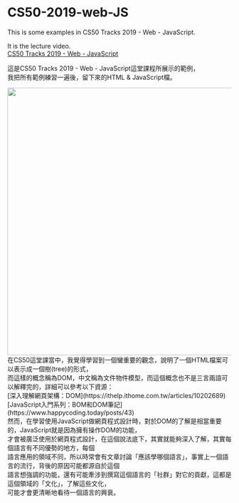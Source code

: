 # CS50-2019-web-JS
This is some examples in CS50 Tracks 2019 - Web - JavaScript.

It is the lecture video.<br>
[CS50 Tracks 2019 - Web - JavaScript](https://www.youtube.com/watch?v=7NPcZSrcA5o&list=PLhQjrBD2T382xHP1dYqfF6kRqL7xBTQNJ)

這是CS50 Tracks 2019 - Web - JavaScript這堂課程所展示的範例，<br>
我把所有範例練習一遍後，留下來的HTML & JavaScript檔。

<img src="https://i.imgur.com/QyDtuog.png" width="600">
在CS50這堂課當中，我覺得學習到一個蠻重要的觀念，說明了一個HTML檔案可以表示成一個樹(tree)的形式，<br>
而這樣的概念稱為DOM，中文稱為文件物件模型，而這個概念也不是三言兩語可以解釋完的，詳細可以參考以下資源：<br>
[深入理解網頁架構：DOM](https://ithelp.ithome.com.tw/articles/10202689)<br>
[JavaScript入門系列：BOM和DOM筆記](https://www.happycoding.today/posts/43)<br>
然而，在學習使用JavaScript做網頁程式設計時，對於DOM的了解是相當重要的，JavaScript就是因為擁有操作DOM的功能，<br>
才會被廣泛使用於網頁程式設計，在這個說法底下，其實就能夠深入了解，其實每個語言有不同優勢的地方，每個<br>
語言應用的領域不同，所以時常會有文章討論「應該學哪個語言」，事實上一個語言的流行，背後的原因可能都源自於這個<br>
語言想強調的功能，還有可能牽涉到撰寫這個語言的「社群」對它的貢獻，這都是這個領域的「文化」，了解這些文化，<br>
可能才會更清晰地看待一個語言的興衰。
